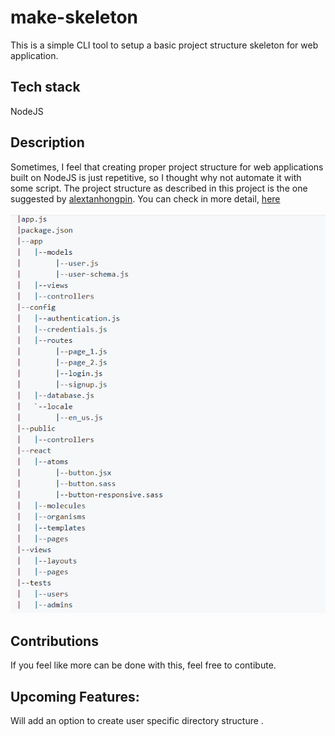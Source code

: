 # make-skeleton

This is a simple CLI tool to setup a basic project structure skeleton for web application.

## Tech stack 

NodeJS

## Description

Sometimes, I feel that creating proper project structure for web applications built on NodeJS is just repetitive, so I thought why not automate it with some script.
The project structure as described in this project is the one suggested by [alextanhongpin](https://github.com/alextanhongpin). You can check in more detail, [here](https://github.com/alextanhongpin/node-js-folder-structure)

<img src="https://github.com/abhi-192/crumbs/blob/main/default-project-structure.PNG" alt="Default Project Struture Followed"/>

## Contributions 

If you feel like more can be done with this, feel free to contibute.

## Upcoming Features:

Will add an option to create user specific directory structure .
